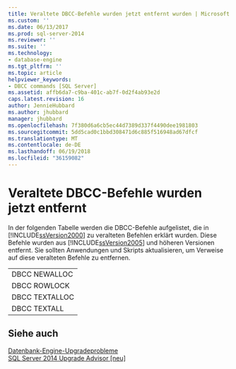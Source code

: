 ```yaml
---
title: Veraltete DBCC-Befehle wurden jetzt entfernt wurden | Microsoft Docs
ms.custom: ''
ms.date: 06/13/2017
ms.prod: sql-server-2014
ms.reviewer: ''
ms.suite: ''
ms.technology:
- database-engine
ms.tgt_pltfrm: ''
ms.topic: article
helpviewer_keywords:
- DBCC commands [SQL Server]
ms.assetid: affb6da7-c9ba-401c-ab7f-0d2f4ab93e2d
caps.latest.revision: 16
author: JennieHubbard
ms.author: jhubbard
manager: jhubbard
ms.openlocfilehash: 7f380d6a6cb5ec44d7389d337f4490dee1981803
ms.sourcegitcommit: 5dd5cad0c1bbd308471d6c885f516948ad67dfcf
ms.translationtype: MT
ms.contentlocale: de-DE
ms.lasthandoff: 06/19/2018
ms.locfileid: "36159082"
---
```

# <a name="deprecated-dbcc-commands-have-now-been-removed"></a>Veraltete DBCC-Befehle wurden jetzt entfernt
  In der folgenden Tabelle werden die DBCC-Befehle aufgelistet, die in [!INCLUDE[ssVersion2000](../../includes/ssversion2000-md.md)] zu veralteten Befehlen erklärt wurden. Diese Befehle wurden aus [!INCLUDE[ssVersion2005](../../includes/ssversion2005-md.md)] und höheren Versionen entfernt. Sie sollten Anwendungen und Skripts aktualisieren, um Verweise auf diese veralteten Befehle zu entfernen.  
  
||  
|-|  
|DBCC NEWALLOC|  
|DBCC ROWLOCK|  
|DBCC TEXTALLOC|  
|DBCC TEXTALL |  
  
## <a name="see-also"></a>Siehe auch  
 [Datenbank-Engine-Upgradeprobleme](../../../2014/sql-server/install/database-engine-upgrade-issues.md)   
 [SQL Server 2014 Upgrade Advisor &#91;neu&#93;](/sql/2014/sql-server/install/sql-server-2014-upgrade-advisor)  
  
  
